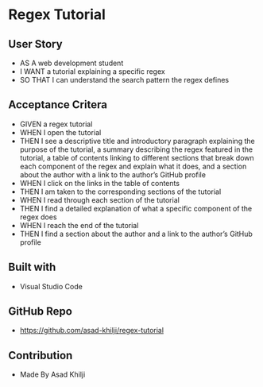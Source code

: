 # Regex Tutorial 

## User Story

* AS A web development student
* I WANT a tutorial explaining a specific regex
* SO THAT I can understand the search pattern the regex defines

## Acceptance Critera

* GIVEN a regex tutorial
* WHEN I open the tutorial
* THEN I see a descriptive title and introductory paragraph explaining the purpose of the tutorial, a summary describing the regex featured in the tutorial, a table of contents linking to different sections that break down each component of the regex and explain what it does, and a section about the author with a link to the author’s GitHub profile
* WHEN I click on the links in the table of contents
* THEN I am taken to the corresponding sections of the tutorial
* WHEN I read through each section of the tutorial
* THEN I find a detailed explanation of what a specific component of the regex does
* WHEN I reach the end of the tutorial
* THEN I find a section about the author and a link to the author’s GitHub profile

## Built with

* Visual Studio Code

## GitHub Repo

* https://github.com/asad-khilji/regex-tutorial

## Contribution

* Made By Asad Khilji